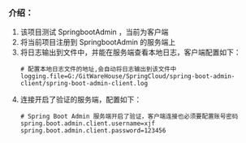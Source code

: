 ### 介绍：
1. 该项目测试 SpringbootAdmin ，当前为客户端
2. 将当前项目注册到 SpringbootAdmin 的服务端上
3. 将日志输出到文件中，并能在服务端查看本地日志，客户端配置如下：
    ```properties
    # 配置本地日志文件的地址,会自动将日志输出到该文件中
    logging.file=G:/GitWareHouse/SpringCloud/spring-boot-admin-client/spring-boot-admin-client.log
    ```
4. 连接开启了验证的服务端，配置如下：
    ```properties
    # Spring Boot Admin 服务端开启了验证，客户端连接也必须要配置账号密码
    spring.boot.admin.client.username=xjf
    spring.boot.admin.client.password=123456
    ```